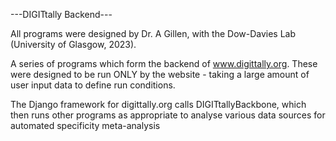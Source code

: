 ---DIGITtally Backend---

All programs were designed by Dr. A Gillen, with the Dow-Davies Lab (University of Glasgow, 2023).


A series of programs which form the backend of www.digittally.org. These were designed to be run ONLY by the website - taking a large amount of user input data to define run conditions.

The Django framework for digittally.org calls DIGITtallyBackbone, which then runs other programs as appropriate to analyse various data sources for automated specificity meta-analysis

